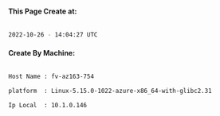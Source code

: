 
   
#### This Page Create at:

```bash

2022-10-26 - 14:04:27 UTC

```

#### Create By Machine:

```bash

Host Name : fv-az163-754

platform  : Linux-5.15.0-1022-azure-x86_64-with-glibc2.31

Ip Local  : 10.1.0.146

```


